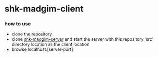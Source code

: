 # shk-madgim-client

### how to use

- clone the repository
- clone [shk-madgim-server] and start the server with this repository 'src' directory location as the client location
- browse localhost:[server-port]

[//]:#

[shk-madgim-server]: <http://https://github.com/SBD580/shk-madgim-client>